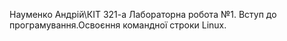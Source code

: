 Науменко Андрій\КІТ 321-а
Лабораторна робота №1. Вступ до програмування.Освоєння командної строки Linux.